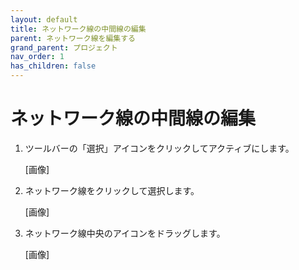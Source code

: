 ```yaml
---
layout: default
title: ネットワーク線の中間線の編集
parent: ネットワーク線を編集する
grand_parent: プロジェクト
nav_order: 1
has_children: false
---
```


# ネットワーク線の中間線の編集

1. ツールバーの「選択」アイコンをクリックしてアクティブにします。
    
    [画像]
    
2. ネットワーク線をクリックして選択します。
    
    [画像]
    
3. ネットワーク線中央のアイコンをドラッグします。
    
    [画像]
    